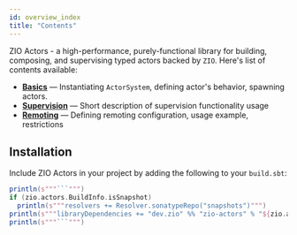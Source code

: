 ```yaml
---
id: overview_index
title: "Contents"
---
```


ZIO Actors - a high-performance, purely-functional library for building, composing, and supervising typed actors backed by `ZIO`.
Here's list of contents available:

 - **[Basics](basics.md)** — Instantiating `ActorSystem`, defining actor's behavior, spawning actors.
 - **[Supervision](supervision.md)** — Short description of supervision functionality usage
 - **[Remoting](remoting.md)** — Defining remoting configuration, usage example, restrictions

## Installation

Include ZIO Actors in your project by adding the following to your `build.sbt`:

```scala mdoc:passthrough
println(s"""```""")
if (zio.actors.BuildInfo.isSnapshot)
  println(s"""resolvers += Resolver.sonatypeRepo("snapshots")""")
println(s"""libraryDependencies += "dev.zio" %% "zio-actors" % "${zio.actors.BuildInfo.version}""")
println(s"""```""")
```


